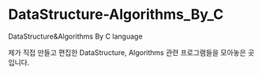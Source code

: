 # DataStructure-Algorithms_By_C
DataStructure&amp;Algorithms By C language

제가 직접 만들고 편집한 DataStructure, Algorithms 관련 프로그램들을 모아놓은 곳입니다.
